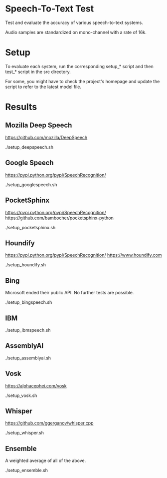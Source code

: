 Speech-To-Text Test
===================

Test and evaluate the accuracy of various speech-to-text systems.

Audio samples are standardized on mono-channel with a rate of 16k.

# Setup

To evaluate each system, run the corresponding setup_* script and then test_* script in the src directory.

For some, you might have to check the project's homepage and update the script to refer to the latest model file.

# Results

Mozilla Deep Speech
-------------------

https://github.com/mozilla/DeepSpeech

./setup_deepspeech.sh

Google Speech
-------------

https://pypi.python.org/pypi/SpeechRecognition/

./setup_googlespeech.sh

PocketSphinx
------------

https://pypi.python.org/pypi/SpeechRecognition/
https://github.com/bambocher/pocketsphinx-python

./setup_pocketsphinx.sh

Houndify
--------

https://pypi.python.org/pypi/SpeechRecognition/
https://www.houndify.com

./setup_houndify.sh

Bing
----

Microsoft ended their public API. No further tests are possible.

./setup_bingspeech.sh

IBM
---

./setup_ibmspeech.sh

AssemblyAI
----------

./setup_assemblyai.sh

Vosk
----

https://alphacephei.com/vosk

./setup_vosk.sh

Whisper
----------

https://github.com/ggerganov/whisper.cpp

./setup_whisper.sh

Ensemble
--------

A weighted average of all of the above.

./setup_ensemble.sh

